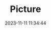 ---
weight: 1
images:
- /images/edited/201.jpeg
title: Picture
date: 2023-11-11 11:34:44
tags: [luminarneo,work,ILCE7M3,70.0,car,trafficlight]
---